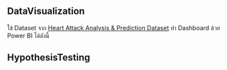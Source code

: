 
## DataVisualization
ใข้ Dataset จาก <a href="https://www.kaggle.com/rashikrahmanpritom/heart-attack-analysis-prediction-dataset">Heart Attack Analysis & Prediction Dataset</a> ทำ Dashboard ด้วย Power BI ได้ดังนี้
## HypothesisTesting
